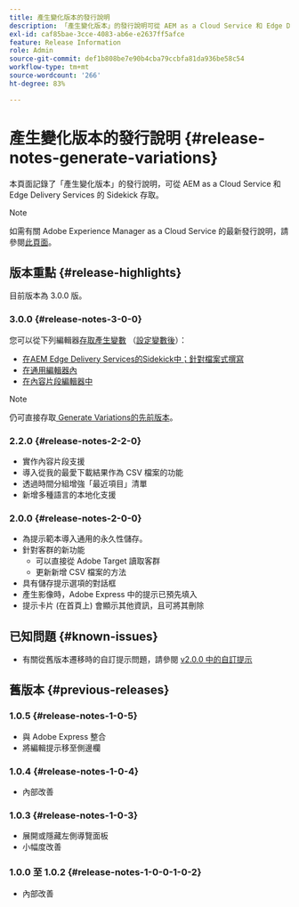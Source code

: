 ```yaml
---
title: 產生變化版本的發行說明
description: 「產生變化版本」的發行說明可從 AEM as a Cloud Service 和 Edge Delivery Services 的 Sidekick 存取
exl-id: caf85bae-3cce-4083-ab6e-e2637ff5afce
feature: Release Information
role: Admin
source-git-commit: def1b808be7e90b4cba79ccbfa81da936be58c54
workflow-type: tm+mt
source-wordcount: '266'
ht-degree: 83%

---
```


# 產生變化版本的發行說明 {#release-notes-generate-variations}

本頁面記錄了「產生變化版本」的發行說明，可從 AEM as a Cloud Service 和 Edge Delivery Services 的 Sidekick 存取。

>[!NOTE]
>
>如需有關 Adobe Experience Manager as a Cloud Service 的最新發行說明，請參閱[此頁面](/help/release-notes/release-notes-cloud/release-notes-current.md)。

## 版本重點 {#release-highlights}

目前版本為 3.0.0 版。

### 3.0.0 {#release-notes-3-0-0}

您可以從下列編輯器[存取產生變數](/help/generative-ai/generate-variations-integrated-editor.md#access-generate-variations) （[設定變數後](#access-generate-variations)）：

* [在AEM Edge Delivery Services的Sidekick中；針對檔案式撰寫](/help/generative-ai/generate-variations-integrated-editor.md#access-aem-sidekick)
* [在通用編輯器內](/help/generative-ai/generate-variations-integrated-editor.md#access-aem-universal-editor)
* [在內容片段編輯器中](/help/generative-ai/generate-variations-integrated-editor.md#access-aem-content-fragment-editor)

>[!NOTE]
>
>仍可直接存取[ Generate Variations的先前版本](/help/generative-ai/generate-variations.md)。

### 2.2.0 {#release-notes-2-2-0}

* 實作內容片段支援
* 導入從我的最愛下載結果作為 CSV 檔案的功能
* 透過時間分組增強「最近項目」清單
* 新增多種語言的本地化支援

### 2.0.0 {#release-notes-2-0-0}

* 為提示範本導入通用的永久性儲存。
* 針對客群的新功能
   * 可以直接從 Adobe Target 讀取客群
   * 更新新增 CSV 檔案的方法
* 具有儲存提示選項的對話框
* 產生影像時，Adobe Express 中的提示已預先填入
* 提示卡片 (在首頁上) 會顯示其他資訊，且可將其刪除

## 已知問題 {#known-issues}

* 有關從舊版本遷移時的自訂提示問題，請參閱 [v2.0.0 中的自訂提示](/help/generative-ai/generate-variations.md#custom-prompts-v200)

## 舊版本 {#previous-releases}

### 1.0.5 {#release-notes-1-0-5}

* 與 Adobe Express 整合
* 將編輯提示移至側邊欄

### 1.0.4 {#release-notes-1-0-4}

* 內部改善

### 1.0.3 {#release-notes-1-0-3}

* 展開或隱藏左側導覽面板
* 小幅度改善

### 1.0.0 至 1.0.2 {#release-notes-1-0-0-1-0-2}

* 內部改善
